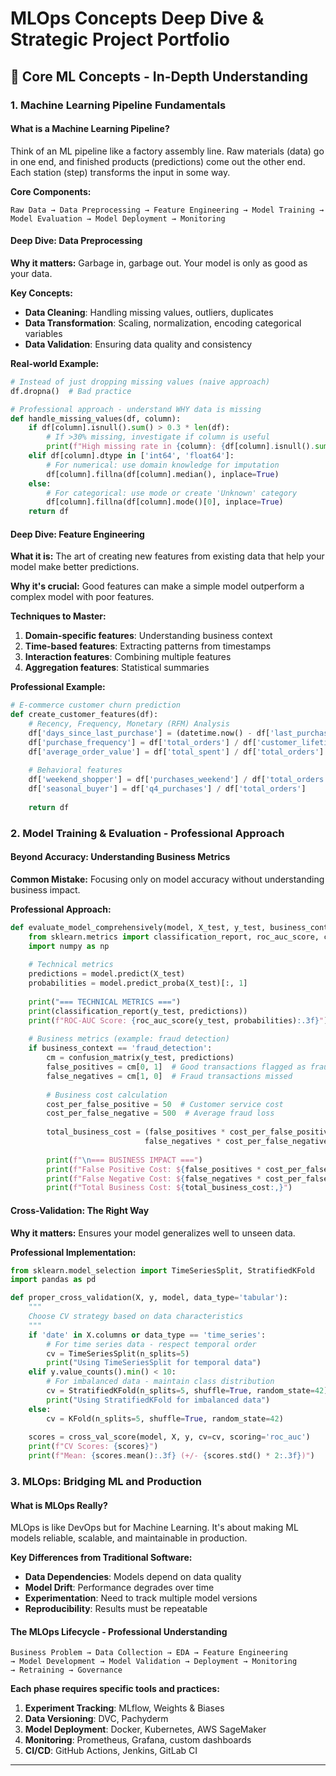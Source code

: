 # MLOps Concepts Deep Dive & Strategic Project Portfolio

## 🧠 **Core ML Concepts - In-Depth Understanding**

### **1. Machine Learning Pipeline Fundamentals**

#### **What is a Machine Learning Pipeline?**
Think of an ML pipeline like a factory assembly line. Raw materials (data) go in one end, and finished products (predictions) come out the other end. Each station (step) transforms the input in some way.

**Core Components:**
```
Raw Data → Data Preprocessing → Feature Engineering → Model Training → Model Evaluation → Model Deployment → Monitoring
```

#### **Deep Dive: Data Preprocessing**
**Why it matters:** Garbage in, garbage out. Your model is only as good as your data.

**Key Concepts:**
- **Data Cleaning**: Handling missing values, outliers, duplicates
- **Data Transformation**: Scaling, normalization, encoding categorical variables
- **Data Validation**: Ensuring data quality and consistency

**Real-world Example:**
```python
# Instead of just dropping missing values (naive approach)
df.dropna()  # Bad practice

# Professional approach - understand WHY data is missing
def handle_missing_values(df, column):
    if df[column].isnull().sum() > 0.3 * len(df):
        # If >30% missing, investigate if column is useful
        print(f"High missing rate in {column}: {df[column].isnull().sum()/len(df)*100:.1f}%")
    elif df[column].dtype in ['int64', 'float64']:
        # For numerical: use domain knowledge for imputation
        df[column].fillna(df[column].median(), inplace=True)
    else:
        # For categorical: use mode or create 'Unknown' category
        df[column].fillna(df[column].mode()[0], inplace=True)
    return df
```

#### **Deep Dive: Feature Engineering**
**What it is:** The art of creating new features from existing data that help your model make better predictions.

**Why it's crucial:** Good features can make a simple model outperform a complex model with poor features.

**Techniques to Master:**
1. **Domain-specific features**: Understanding business context
2. **Time-based features**: Extracting patterns from timestamps
3. **Interaction features**: Combining multiple features
4. **Aggregation features**: Statistical summaries

**Professional Example:**
```python
# E-commerce customer churn prediction
def create_customer_features(df):
    # Recency, Frequency, Monetary (RFM) Analysis
    df['days_since_last_purchase'] = (datetime.now() - df['last_purchase_date']).dt.days
    df['purchase_frequency'] = df['total_orders'] / df['customer_lifetime_days']
    df['average_order_value'] = df['total_spent'] / df['total_orders']
    
    # Behavioral features
    df['weekend_shopper'] = df['purchases_weekend'] / df['total_orders']
    df['seasonal_buyer'] = df['q4_purchases'] / df['total_orders']
    
    return df
```

### **2. Model Training & Evaluation - Professional Approach**

#### **Beyond Accuracy: Understanding Business Metrics**
**Common Mistake:** Focusing only on model accuracy without understanding business impact.

**Professional Approach:**
```python
def evaluate_model_comprehensively(model, X_test, y_test, business_context):
    from sklearn.metrics import classification_report, roc_auc_score, confusion_matrix
    import numpy as np
    
    # Technical metrics
    predictions = model.predict(X_test)
    probabilities = model.predict_proba(X_test)[:, 1]
    
    print("=== TECHNICAL METRICS ===")
    print(classification_report(y_test, predictions))
    print(f"ROC-AUC Score: {roc_auc_score(y_test, probabilities):.3f}")
    
    # Business metrics (example: fraud detection)
    if business_context == 'fraud_detection':
        cm = confusion_matrix(y_test, predictions)
        false_positives = cm[0, 1]  # Good transactions flagged as fraud
        false_negatives = cm[1, 0]  # Fraud transactions missed
        
        # Business cost calculation
        cost_per_false_positive = 50  # Customer service cost
        cost_per_false_negative = 500  # Average fraud loss
        
        total_business_cost = (false_positives * cost_per_false_positive + 
                              false_negatives * cost_per_false_negative)
        
        print(f"\n=== BUSINESS IMPACT ===")
        print(f"False Positive Cost: ${false_positives * cost_per_false_positive:,}")
        print(f"False Negative Cost: ${false_negatives * cost_per_false_negative:,}")
        print(f"Total Business Cost: ${total_business_cost:,}")
```

#### **Cross-Validation: The Right Way**
**Why it matters:** Ensures your model generalizes well to unseen data.

**Professional Implementation:**
```python
from sklearn.model_selection import TimeSeriesSplit, StratifiedKFold
import pandas as pd

def proper_cross_validation(X, y, model, data_type='tabular'):
    """
    Choose CV strategy based on data characteristics
    """
    if 'date' in X.columns or data_type == 'time_series':
        # For time series data - respect temporal order
        cv = TimeSeriesSplit(n_splits=5)
        print("Using TimeSeriesSplit for temporal data")
    elif y.value_counts().min() < 10:
        # For imbalanced data - maintain class distribution
        cv = StratifiedKFold(n_splits=5, shuffle=True, random_state=42)
        print("Using StratifiedKFold for imbalanced data")
    else:
        cv = KFold(n_splits=5, shuffle=True, random_state=42)
    
    scores = cross_val_score(model, X, y, cv=cv, scoring='roc_auc')
    print(f"CV Scores: {scores}")
    print(f"Mean: {scores.mean():.3f} (+/- {scores.std() * 2:.3f})")
```

### **3. MLOps: Bridging ML and Production**

#### **What is MLOps Really?**
MLOps is like DevOps but for Machine Learning. It's about making ML models reliable, scalable, and maintainable in production.

**Key Differences from Traditional Software:**
- **Data Dependencies**: Models depend on data quality
- **Model Drift**: Performance degrades over time
- **Experimentation**: Need to track multiple model versions
- **Reproducibility**: Results must be repeatable

#### **The MLOps Lifecycle - Professional Understanding**
```
Business Problem → Data Collection → EDA → Feature Engineering 
→ Model Development → Model Validation → Deployment → Monitoring 
→ Retraining → Governance
```

**Each phase requires specific tools and practices:**

1. **Experiment Tracking**: MLflow, Weights & Biases
2. **Data Versioning**: DVC, Pachyderm
3. **Model Deployment**: Docker, Kubernetes, AWS SageMaker
4. **Monitoring**: Prometheus, Grafana, custom dashboards
5. **CI/CD**: GitHub Actions, Jenkins, GitLab CI

---
